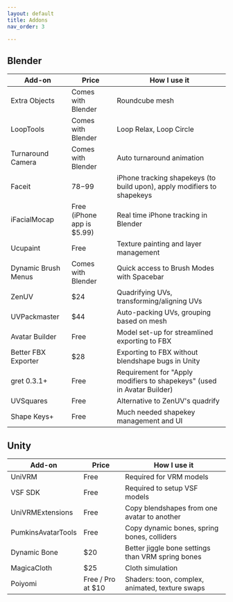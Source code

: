 ```yaml
---
layout: default
title: Addons
nav_order: 3

---
```


## Blender

| Add-on              | Price                      | How I use it                                                            |
| ------------------- | -------------------------- | ----------------------------------------------------------------------- |
| Extra Objects       | Comes with Blender         | Roundcube mesh                                                          |
| LoopTools           | Comes with Blender         | Loop Relax, Loop Circle                                                 |
| Turnaround Camera   | Comes with Blender         | Auto turnaround animation                                               |
| Faceit              | $78-$99                    | iPhone tracking shapekeys (to build upon), apply modifiers to shapekeys |
| iFacialMocap        | Free (iPhone app is $5.99) | Real time iPhone tracking in Blender                                    |
| Ucupaint            | Free                       | Texture painting and layer management                                   |
| Dynamic Brush Menus | Comes with Blender         | Quick access to Brush Modes with Spacebar                               |
| ZenUV               | $24                        | Quadrifying UVs, transforming/aligning UVs                              |
| UVPackmaster        | $44                        | Auto-packing UVs, grouping based on mesh                                |
| Avatar Builder      | Free                       | Model set-up for streamlined exporting to FBX                           |
| Better FBX Exporter | $28                        | Exporting to FBX without blendshape bugs in Unity                       |
| gret 0.3.1+         | Free                       | Requirement for "Apply modifiers to shapekeys" (used in Avatar Builder) |
| UVSquares           | Free                       | Alternative to ZenUV's quadrify                                         |
| Shape Keys+         | Free                       | Much needed shapekey management and UI                                  |

## Unity

| Add-on             | Price             | How I use it                                      |
| ------------------ | ----------------- | ------------------------------------------------- |
| UniVRM             | Free              | Required for VRM models                           |
| VSF SDK            | Free              | Required to setup VSF models                      |
| UniVRMExtensions   | Free              | Copy blendshapes from one avatar to another       |
| PumkinsAvatarTools | Free              | Copy dynamic bones, spring bones, colliders       |
| Dynamic Bone       | $20               | Better jiggle bone settings than VRM spring bones |
| MagicaCloth        | $25               | Cloth simulation                                  |
| Poiyomi            | Free / Pro at $10 | Shaders: toon, complex, animated, texture swaps   |

